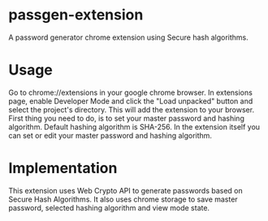 # passgen-extension
A password generator chrome extension using Secure hash algorithms.

# Usage
Go to chrome://extensions in your google chrome browser. In extensions page, enable Developer Mode and click the "Load unpacked" button and select the project's directory. This will add the extension to your browser. First thing you need to do, is to set your master password and hashing algorithm. Default hashing algorithm is SHA-256. In the extension itself you can set or edit your master password and hashing algorithm.

# Implementation
This extension uses Web Crypto API to generate passwords based on Secure Hash Algorithms. It also uses chrome storage to save master password, selected hashing algorithm and view mode state.
